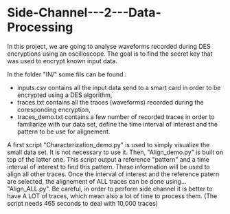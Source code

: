 # Side-Channel---2---Data-Processing

In this project, we are going to analyse waveforms recorded during DES encryptions using an oscilloscope.
The goal is to find the secret key that was used to encrypt known input data.

In the folder "IN/" some fils can be found :
- inputs.csv contains all the input data send to a smart card in order to be encrypted using a DES algorithm,
- traces.txt contains all the traces (waveforms) recorded during the coresponding encryption,
- traces_demo.txt contains a few number of recorded traces in order to familiarize with our data set, define the time interval of interest and the pattern to be use for alignement. 

A first script "Characterization_demo.py" is used to simply visualize the small data set. It is not necessary to use it.
Then, "Align_demo.py" is built on top of the latter one. This script output a reference "pattern" and a time interval of interest to find this pattern. These information will be used to align all other traces.
Once the interval of interest and the reference patern are selected, the alignement of ALL traces can be done using... "Align_ALL.py". Be careful, in order to perform side channel it is better to have A LOT of traces, which mean also a lot of time to process them. (The script needs 465 seconds to deal with 10,000 traces)
